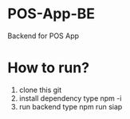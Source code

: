 # POS-App-BE
Backend for POS App

# How to run?
1. clone this git
2. install dependency type npm -i
3. run backend type npm run siap
